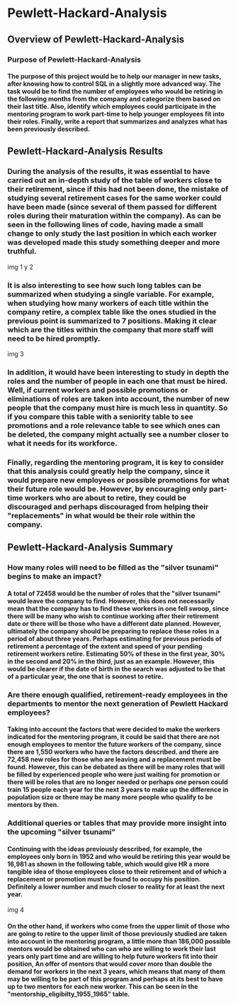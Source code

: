 # Pewlett-Hackard-Analysis

## Overview of Pewlett-Hackard-Analysis

### Purpose of Pewlett-Hackard-Analysis

#### The purpose of this project would be to help our manager in new tasks, after knowing how to control SQL in a slightly more advanced way. The task would be to find the number of employees who would be retiring in the following months from the company and categorize them based on their last title. Also, identify which employees could participate in the mentoring program to work part-time to help younger employees fit into their roles. Finally, write a report that summarizes and analyzes what has been previously described.

## Pewlett-Hackard-Analysis Results

### During the analysis of the results, it was essential to have carried out an in-depth study of the table of workers close to their retirement, since if this had not been done, the mistake of studying several retirement cases for the same worker could have been made (since several of them passed for different roles during their maturation within the company). As can be seen in the following lines of code, having made a small change to only study the last position in which each worker was developed made this study something deeper and more truthful.

img 1 y 2

### It is also interesting to see how such long tables can be summarized when studying a single variable. For example, when studying how many workers of each title within the company retire, a complex table like the ones studied in the previous point is summarized to 7 positions. Making it clear which are the titles within the company that more staff will need to be hired promptly.

img 3

### In addition, it would have been interesting to study in depth the roles and the number of people in each one that must be hired. Well, if current workers and possible promotions or eliminations of roles are taken into account, the number of new people that the company must hire is much less in quantity. So if you compare this table with a seniority table to see promotions and a role relevance table to see which ones can be deleted, the company might actually see a number closer to what it needs for its workforce.

### Finally, regarding the mentoring program, it is key to consider that this analysis could greatly help the company, since it would prepare new employees or possible promotions for what their future role would be. However, by encouraging only part-time workers who are about to retire, they could be discouraged and perhaps discouraged from helping their "replacements" in what would be their role within the company.

## Pewlett-Hackard-Analysis Summary

### How many roles will need to be filled as the "silver tsunami" begins to make an impact?

#### A total of 72458 would be the number of roles that the "silver tsunami" would leave the company to find. However, this does not necessarily mean that the company has to find these workers in one fell swoop, since there will be many who wish to continue working after their retirement date or there will be those who have a different date planned. However, ultimately the company should be preparing to replace these roles in a period of about three years. Perhaps estimating for previous periods of retirement a percentage of the extent and speed of your pending retirement workers retire. Estimating 50% of these in the first year, 30% in the second and 20% in the third, just as an example. However, this would be clearer if the date of birth in the search was adjusted to be that of a particular year, the one that is soonest to retire.

### Are there enough qualified, retirement-ready employees in the departments to mentor the next generation of Pewlett Hackard employees?

#### Taking into account the factors that were decided to make the workers indicated for the mentoring program, it could be said that there are not enough employees to mentor the future workers of the company, since there are 1,550 workers who have the factors described. and there are 72,458 new roles for those who are leaving and a replacement must be found. However, this can be debated as there will be many roles that will be filled by experienced people who were just waiting for promotion or there will be roles that are no longer needed or perhaps one person could train 15 people each year for the next 3 years to make up the difference in population size or there may be many more people who qualify to be mentors by then.

### Additional queries or tables that may provide more insight into the upcoming "silver tsunami"

#### Continuing with the ideas previously described, for example, the employees only born in 1952 and who would be retiring this year would be 16,981 as shown in the following table, which would give HR a more tangible idea of those employees close to their retirement and of which a replacement or promotion must be found to occupy his position. Definitely a lower number and much closer to reality for at least the next year.

img 4

#### On the other hand, if workers who come from the upper limit of those who are going to retire to the upper limit of those previously studied are taken into account in the mentoring program, a little more than 186,000 possible mentors would be obtained who can who are willing to work their last years only part time and are willing to help future workers fit into their position, An offer of mentors that would cover more than double the demand for workers in the next 3 years, which means that many of them may be willing to be part of this program and perhaps at its best to have up to two mentors for each new worker. This can be seen in the "mentorship_eligibilty_1955_1965" table.
